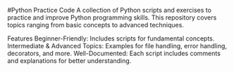#Python Practice Code
A collection of Python scripts and exercises to practice and improve Python programming skills. This repository covers topics ranging from basic concepts to advanced techniques.

Features
Beginner-Friendly: Includes scripts for fundamental concepts.
Intermediate & Advanced Topics: Examples for file handling, error handling, decorators, and more.
Well-Documented: Each script includes comments and explanations for better understanding.
